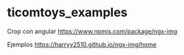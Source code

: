 # ticomtoys_examples

Crop con angular
https://www.npmjs.com/package/ngx-img

Ejemplos
https://harryy2510.github.io/ngx-img/home
